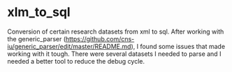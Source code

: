 # xlm_to_sql
Conversion of certain research datasets from xml to sql.  After working with the generic_parser (https://github.com/cns-iu/generic_parser/edit/master/README.md), I found some issues that made working with it tough.  There were several datasets I needed to parse and I needed a better tool to reduce the debug cycle.

